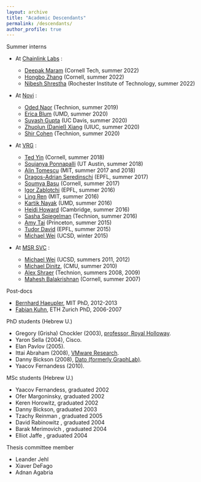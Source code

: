 ```yaml
---
layout: archive
title: "Academic Descendants"
permalink: /descendants/
author_profile: true
---
```


Summer interns

-   At [Chainlink Labs](http://chainlinklabs.com) :
    - [Deepak Maram](https://www.linkedin.com/in/deepakmaram/) (Cornell Tech, summer 2022)
    - [Hongbo Zhang](https://www.linkedin.com/in/hongbozhang/) (Cornell, summer 2022)
    - [Nibesh Shrestha](https://www.linkedin.com/in/nibesh-shrestha-73485380/) (Rochester Institute of Technology, summer 2022)

-   At [Novi](http://novi.com) :
    - [Oded Naor](https://www.linkedin.com/in/oded-naor/?originalSubdomain=il) (Technion, summer 2019)
    - [Erica Blum](http://www.cs.umd.edu/~erblum/) (UMD, summer 2020)
    - [Suyash Gupta](https://gupta-suyash.github.io/) (UC Davis, summer 2020)
    - [Zhuolun (Daniel) Xiang](https://sites.google.com/site/danielxiangzl/) (UIUC, summer 2020)
    - [Shir Cohen](https://www.linkedin.com/in/shir-cohen/?originalSubdomain=il) (Technion, summer 2020)

-   At [VRG](http://research.vmware.com) :
    -   [Ted Yin](https://www.cs.cornell.edu/~tedyin/) (Cornell, summer 2018)
    -   [Soujanya Ponnapalli](https://www.linkedin.com/in/soujanya-ponnapalli-553275107/) (UT Austin, summer 2018)
    -   [Alin Tomescu](http://people.csail.mit.edu/alinush/) (MIT, summer 2017 and 2018)
    -   [Dragos-Adrian Seredinschi](https://people.epfl.ch/dragos-adrian.seredinschi) (EPFL, summer 2017)
    -   [Soumya Basu](http://www.soumyabasu.com/) (Cornell, summer 2017)
    -   [Igor Zablotchi](https://www.linkedin.com/in/zablo) (EPFL, summer 2016)
    -   [Ling Ren](http://people.csail.mit.edu/renling/) (MIT, summer 2016)
    -   [Kartik Nayak](https://www.cs.umd.edu/~kartik/) (UMD, summer 2016)
    -   [Heidi Howard](http://hh360.user.srcf.net/blog/) (Cambridge, summer 2016)
    -   [Sasha Spiegelman](https://alexanderspiegelman.github.io/) (Technion, summer 2016)
    -   [Amy Tai](http://www.cs.princeton.edu/~amytai/) (Princeton, summer 2015)
    -   [Tudor David](https://people.epfl.ch/tudor.david) (EPFL, summer 2015)
    -   [Michael Wei](http://cseweb.ucsd.edu/~m3wei/) (UCSD, winter 2015)
-   At [MSR SVC](http://msrsvc.org/) :
    -   [Michael Wei](http://cseweb.ucsd.edu/~m3wei/) (UCSD, summers 2011, 2012)
    -   [Michael Dinitz](http://www.cs.jhu.edu/~mdinitz/), (CMU, summer 2010)
    -   [Alex Shraer](http://www.cs.technion.ac.il/~shralex/) (Technion, summers 2008, 2009)
    -   [Mahesh Balakrishnan](http://www.cs.yale.edu/homes/mahesh/) (Cornell, summer 2007)

Post-docs

-   [Bernhard Haeupler](http://www.cs.cmu.edu/~haeupler/), MIT PhD, 2012-2013
-   [Fabian Kuhn](http://ac.informatik.uni-freiburg.de/kuhn/), ETH Zurich PhD, 2006-2007

PhD students (Hebrew U.)

-   Gregory (Grisha) Chockler (2003), [professor, Royal Holloway](https://pure.royalholloway.ac.uk/portal/en/persons/gregory-chockler%28bc850403-f033-4dbe-978f-094e06b3068a%29.html).
-   Yaron Sella (2004), Cisco.
-   Elan Pavlov (2005).
-   Ittai Abraham (2008), [VMware Research](https://research.vmware.com/researchers/8).
-   Danny Bickson (2008), [Dato (formerly GraphLab)](https://dato.com/company/team/index.html).
-   Yaacov Fernandess (2010).

MSc students (Hebrew U.)

-   Yaacov Fernandess, graduated 2002
-   Ofer Margoninsky, graduated 2002
-   Keren Horowitz, graduated 2002
-   Danny Bickson, graduated 2003
-   Tzachy Reinman , graduated 2005
-   David Rabinowitz , graduated 2004
-   Barak Merimovich , graduated 2004
-   Elliot Jaffe , graduated 2004

Thesis committee member

-   Leander Jehl
-   Xiaver DeFago
-   Adnan Agabria

